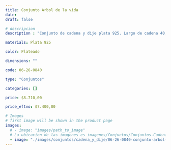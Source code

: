 ```yaml
---
title: Conjunto Arbol de la vida
date: 
draft: false

# descripcion
description : "Conjunto de cadena y dije plata 925. Largo de cadena 40, 45 o 50 cm a elección."

materials: Plata 925

color: Plateado

dimensions: ""

code: 06-26-0840

type: "Conjuntos"

categories: []

price: $8.710,00

price_eftvo: $7.400,00

# Images
# first image will be shown in the product page
images:
  # - image: "images/path_to_image"
  # La ubicacion de las imagenes es imagenes/Conjuntos/Conjuntos.Cadena y Dije/06-26-0840-conjunto-arbol-de-la-vida
  - image: "./images/conjuntos/cadena_y_dije/06-26-0840-conjunto-arbol-de-la-vida.jpg"
---
```

